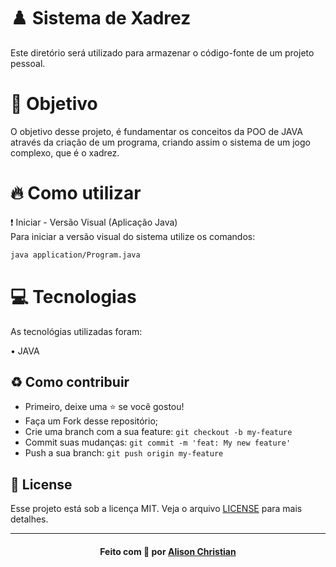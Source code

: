 # ♟️ Sistema de Xadrez
Este diretório será utilizado para armazenar o código-fonte de um projeto pessoal.



# 📘 Objetivo

O objetivo desse projeto, é fundamentar os conceitos da POO de JAVA através da criação de um programa, criando assim o sistema de um jogo complexo, que é o xadrez.

# 🔥 Como utilizar

❗ Iniciar - Versão Visual (Aplicação Java) <br>
Para iniciar a versão visual do sistema utilize os comandos:

```bash 
java application/Program.java
```

# 💻 Tecnologias
As tecnológias utilizadas foram:

&bull; JAVA

## :recycle: Como contribuir
- Primeiro, deixe uma ⭐ se você gostou!
- Faça um Fork desse repositório;
- Crie uma branch com a sua feature: `git checkout -b my-feature`
- Commit suas mudanças: `git commit -m 'feat: My new feature'`
- Push a sua branch: `git push origin my-feature`

## :memo: License

Esse projeto está sob a licença MIT. Veja o arquivo [LICENSE](LICENSE.md) para mais detalhes.

---

<h4 align="center">
    Feito com 💜 por <a href="https://www.linkedin.com/in/alisonchs" target="_blank">Alison Christian</a>
</h4>
